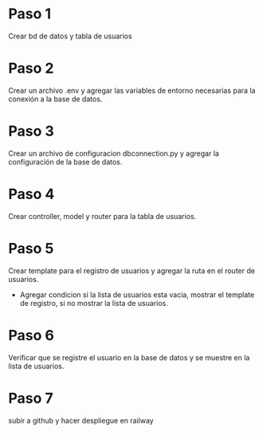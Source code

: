 # Paso 1
Crear bd de datos y tabla de usuarios

# Paso 2
Crear un archivo .env y agregar las variables de entorno necesarias para la conexión a la base de datos. 

# Paso 3
Crear un archivo de configuracion dbconnection.py y agregar la configuración de la base de datos.

# Paso 4
Crear controller, model y router para la tabla de usuarios.
# Paso 5    
Crear template para el registro de usuarios y agregar la ruta en el router de usuarios.
- Agregar condicion si la lista de usuarios esta vacia, mostrar el template de registro, si no mostrar la lista de usuarios.

# Paso 6
Verificar que se registre el usuario en la base de datos y se muestre en la lista de usuarios.

# Paso 7
subir a github y hacer despliegue en railway

